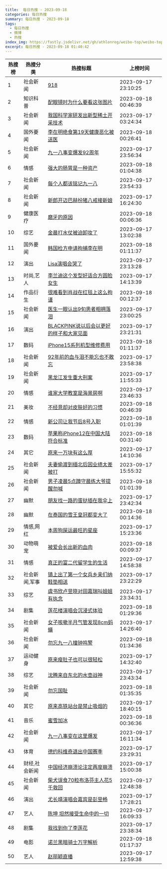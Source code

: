 ```yaml
---
title:  每日热搜 - 2023-09-18
categories: 每日热搜
summary: 每日热搜 - 2023-09-18
tags:
  - 每日热搜
  - 微博
  - 热搜
index_img: https://fastly.jsdelivr.net/gh/athlonreg/weibo-top/weibo-top.jpeg
excerpt: 每日热搜 - 2023-09-18 01:40:42
---
```


| 热搜榜 | 热搜分类 | 热搜标题 | 上榜时间 |
| --- | --- | --- | --- |
| 1 | 社会新闻 | [918](https://s.weibo.com/weibo%3Fq%3D%2523918%2523) | 2023-09-17 23:10:25 | 
| 2 | 知识科普 | [配眼镜时为什么要看这张图片](https://s.weibo.com/weibo%3Fq%3D%2523%E9%85%8D%E7%9C%BC%E9%95%9C%E6%97%B6%E4%B8%BA%E4%BB%80%E4%B9%88%E8%A6%81%E7%9C%8B%E8%BF%99%E5%BC%A0%E5%9B%BE%E7%89%87%2523) | 2023-09-18 00:46:39 | 
| 3 | 社会新闻 | [我国科学家研发出新型稀土开采技术](https://s.weibo.com/weibo%3Fq%3D%2523%E6%88%91%E5%9B%BD%E7%A7%91%E5%AD%A6%E5%AE%B6%E7%A0%94%E5%8F%91%E5%87%BA%E6%96%B0%E5%9E%8B%E7%A8%80%E5%9C%9F%E5%BC%80%E9%87%87%E6%8A%80%E6%9C%AF%2523) | 2023-09-17 03:24:34 | 
| 4 | 国外要闻 | [李在明绝食第19天健康恶化被送医](https://s.weibo.com/weibo%3Fq%3D%2523%E6%9D%8E%E5%9C%A8%E6%98%8E%E7%BB%9D%E9%A3%9F%E7%AC%AC19%E5%A4%A9%E5%81%A5%E5%BA%B7%E6%81%B6%E5%8C%96%E8%A2%AB%E9%80%81%E5%8C%BB%2523) | 2023-09-18 00:26:41 | 
| 5 | 社会新闻 | [九一八事变爆发92周年](https://s.weibo.com/weibo%3Fq%3D%2523%E4%B9%9D%E4%B8%80%E5%85%AB%E4%BA%8B%E5%8F%98%E7%88%86%E5%8F%9192%E5%91%A8%E5%B9%B4%2523) | 2023-09-17 23:56:34 | 
| 6 | 情感 | [强大的肠胃是一种资产](https://s.weibo.com/weibo%3Fq%3D%2523%E5%BC%BA%E5%A4%A7%E7%9A%84%E8%82%A0%E8%83%83%E6%98%AF%E4%B8%80%E7%A7%8D%E8%B5%84%E4%BA%A7%2523) | 2023-09-18 01:04:38 | 
| 7 | 社会新闻 | [每个人都该铭记九一八](https://s.weibo.com/weibo%3Fq%3D%2523%E6%AF%8F%E4%B8%AA%E4%BA%BA%E9%83%BD%E8%AF%A5%E9%93%AD%E8%AE%B0%E4%B9%9D%E4%B8%80%E5%85%AB%2523) | 2023-09-17 23:54:33 | 
| 8 | 社会新闻 | [新郎开迈巴赫扮猪八戒接新娘](https://s.weibo.com/weibo%3Fq%3D%2523%E6%96%B0%E9%83%8E%E5%BC%80%E8%BF%88%E5%B7%B4%E8%B5%AB%E6%89%AE%E7%8C%AA%E5%85%AB%E6%88%92%E6%8E%A5%E6%96%B0%E5%A8%98%2523) | 2023-09-17 16:24:30 | 
| 9 | 健康医疗 | [磨牙的原因](https://s.weibo.com/weibo%3Fq%3D%2523%E7%A3%A8%E7%89%99%E7%9A%84%E5%8E%9F%E5%9B%A0%2523) | 2023-09-18 00:06:36 | 
| 10 | 综艺 | [金晨打水仗被迫卸妆了](https://s.weibo.com/weibo%3Fq%3D%2523%E9%87%91%E6%99%A8%E6%89%93%E6%B0%B4%E4%BB%97%E8%A2%AB%E8%BF%AB%E5%8D%B8%E5%A6%86%E4%BA%86%2523) | 2023-09-17 13:02:38 | 
| 11 | 国外要闻 | [韩国检方申请拘捕李在明](https://s.weibo.com/weibo%3Fq%3D%2523%E9%9F%A9%E5%9B%BD%E6%A3%80%E6%96%B9%E7%94%B3%E8%AF%B7%E6%8B%98%E6%8D%95%E6%9D%8E%E5%9C%A8%E6%98%8E%2523) | 2023-09-18 01:11:37 | 
| 12 | 演出 | [Lisa演唱会哭了](https://s.weibo.com/weibo%3Fq%3D%2523Lisa%E6%BC%94%E5%94%B1%E4%BC%9A%E5%93%AD%E4%BA%86%2523) | 2023-09-17 23:13:28 | 
| 13 | 时尚,艺人 | [李兰迪这个发型好适合方圆脸女生](https://s.weibo.com/weibo%3Fq%3D%2523%E6%9D%8E%E5%85%B0%E8%BF%AA%E8%BF%99%E4%B8%AA%E5%8F%91%E5%9E%8B%E5%A5%BD%E9%80%82%E5%90%88%E6%96%B9%E5%9C%86%E8%84%B8%E5%A5%B3%E7%94%9F%2523) | 2023-09-17 14:13:39 | 
| 14 | 作品衍生 | [很难看到肖战在红毯上这么拘谨](https://s.weibo.com/weibo%3Fq%3D%2523%E5%BE%88%E9%9A%BE%E7%9C%8B%E5%88%B0%E8%82%96%E6%88%98%E5%9C%A8%E7%BA%A2%E6%AF%AF%E4%B8%8A%E8%BF%99%E4%B9%88%E6%8B%98%E8%B0%A8%2523) | 2023-09-18 00:12:37 | 
| 15 | 社会新闻 | [医生一眼认出9旬患者相拥落泪](https://s.weibo.com/weibo%3Fq%3D%2523%E5%8C%BB%E7%94%9F%E4%B8%80%E7%9C%BC%E8%AE%A4%E5%87%BA9%E6%97%AC%E6%82%A3%E8%80%85%E7%9B%B8%E6%8B%A5%E8%90%BD%E6%B3%AA%2523) | 2023-09-17 23:00:25 | 
| 16 | 演出 | [BLACKPINK说以后会以更好的样子和大家见面](https://s.weibo.com/weibo%3Fq%3D%2523BLACKPINK%E8%AF%B4%E4%BB%A5%E5%90%8E%E4%BC%9A%E4%BB%A5%E6%9B%B4%E5%A5%BD%E7%9A%84%E6%A0%B7%E5%AD%90%E5%92%8C%E5%A4%A7%E5%AE%B6%E8%A7%81%E9%9D%A2%2523) | 2023-09-17 23:21:31 | 
| 17 | 数码 | [iPhone15系列机型维修费用](https://s.weibo.com/weibo%3Fq%3D%2523iPhone15%E7%B3%BB%E5%88%97%E6%9C%BA%E5%9E%8B%E7%BB%B4%E4%BF%AE%E8%B4%B9%E7%94%A8%2523) | 2023-09-18 01:11:37 | 
| 18 | 社会新闻 | [92年前的血与泪不能忘也不敢忘](https://s.weibo.com/weibo%3Fq%3D%252392%E5%B9%B4%E5%89%8D%E7%9A%84%E8%A1%80%E4%B8%8E%E6%B3%AA%E4%B8%8D%E8%83%BD%E5%BF%98%E4%B9%9F%E4%B8%8D%E6%95%A2%E5%BF%98%2523) | 2023-09-17 23:58:38 | 
| 19 | 社会新闻 | [黑龙江发生重大刑案](https://s.weibo.com/weibo%3Fq%3D%2523%E9%BB%91%E9%BE%99%E6%B1%9F%E5%8F%91%E7%94%9F%E9%87%8D%E5%A4%A7%E5%88%91%E6%A1%88%2523) | 2023-09-17 11:55:33 | 
| 20 | 情感 | [谁家大学教室是海景房啊](https://s.weibo.com/weibo%3Fq%3D%2523%E8%B0%81%E5%AE%B6%E5%A4%A7%E5%AD%A6%E6%95%99%E5%AE%A4%E6%98%AF%E6%B5%B7%E6%99%AF%E6%88%BF%E5%95%8A%2523) | 2023-09-17 23:46:33 | 
| 21 | 美妆 | [不经意却对皮肤好的习惯](https://s.weibo.com/weibo%3Fq%3D%2523%E4%B8%8D%E7%BB%8F%E6%84%8F%E5%8D%B4%E5%AF%B9%E7%9A%AE%E8%82%A4%E5%A5%BD%E7%9A%84%E4%B9%A0%E6%83%AF%2523) | 2023-09-18 00:46:39 | 
| 22 | 情感 | [新公司让我节后8号入职](https://s.weibo.com/weibo%3Fq%3D%2523%E6%96%B0%E5%85%AC%E5%8F%B8%E8%AE%A9%E6%88%91%E8%8A%82%E5%90%8E8%E5%8F%B7%E5%85%A5%E8%81%8C%2523) | 2023-09-18 01:01:39 | 
| 23 | 数码 | [苹果称iPhone12在中国大陆符合标准](https://s.weibo.com/weibo%3Fq%3D%2523%E8%8B%B9%E6%9E%9C%E7%A7%B0iPhone12%E5%9C%A8%E4%B8%AD%E5%9B%BD%E5%A4%A7%E9%99%86%E7%AC%A6%E5%90%88%E6%A0%87%E5%87%86%2523) | 2023-09-18 00:31:40 | 
| 24 | 其它 | [原来一万块有这么厚](https://s.weibo.com/weibo%3Fq%3D%2523%E5%8E%9F%E6%9D%A5%E4%B8%80%E4%B8%87%E5%9D%97%E6%9C%89%E8%BF%99%E4%B9%88%E5%8E%9A%2523) | 2023-09-17 14:10:36 | 
| 25 | 社会新闻 | [夫妻偷渡到缅北后因业绩太差被打](https://s.weibo.com/weibo%3Fq%3D%2523%E5%A4%AB%E5%A6%BB%E5%81%B7%E6%B8%A1%E5%88%B0%E7%BC%85%E5%8C%97%E5%90%8E%E5%9B%A0%E4%B8%9A%E7%BB%A9%E5%A4%AA%E5%B7%AE%E8%A2%AB%E6%89%93%2523) | 2023-09-17 15:55:32 | 
| 26 | 社会新闻 | [男子凌晨5点蹲守晨练大爷提醒勿喊](https://s.weibo.com/weibo%3Fq%3D%2523%E7%94%B7%E5%AD%90%E5%87%8C%E6%99%A85%E7%82%B9%E8%B9%B2%E5%AE%88%E6%99%A8%E7%BB%83%E5%A4%A7%E7%88%B7%E6%8F%90%E9%86%92%E5%8B%BF%E5%96%8A%2523) | 2023-09-18 01:01:39 | 
| 27 | 幽默 | [朋友找一路的蛋挞插在我伞上](https://s.weibo.com/weibo%3Fq%3D%2523%E6%9C%8B%E5%8F%8B%E6%89%BE%E4%B8%80%E8%B7%AF%E7%9A%84%E8%9B%8B%E6%8C%9E%E6%8F%92%E5%9C%A8%E6%88%91%E4%BC%9E%E4%B8%8A%2523) | 2023-09-17 23:42:34 | 
| 28 | 幽默 | [在泰国的雪王皇冠都变大了](https://s.weibo.com/weibo%3Fq%3D%2523%E5%9C%A8%E6%B3%B0%E5%9B%BD%E7%9A%84%E9%9B%AA%E7%8E%8B%E7%9A%87%E5%86%A0%E9%83%BD%E5%8F%98%E5%A4%A7%E4%BA%86%2523) | 2023-09-18 00:14:36 | 
| 29 | 情感,网红 | [本周狗屎运最旺的星座](https://s.weibo.com/weibo%3Fq%3D%2523%E6%9C%AC%E5%91%A8%E7%8B%97%E5%B1%8E%E8%BF%90%E6%9C%80%E6%97%BA%E7%9A%84%E6%98%9F%E5%BA%A7%2523) | 2023-09-17 15:23:36 | 
| 30 | 动物萌宠 | [被爱会长出新的血肉](https://s.weibo.com/weibo%3Fq%3D%2523%E8%A2%AB%E7%88%B1%E4%BC%9A%E9%95%BF%E5%87%BA%E6%96%B0%E7%9A%84%E8%A1%80%E8%82%89%2523) | 2023-09-18 00:09:37 | 
| 31 | 情感 | [真正的富二代留学生的生活](https://s.weibo.com/weibo%3Fq%3D%2523%E7%9C%9F%E6%AD%A3%E7%9A%84%E5%AF%8C%E4%BA%8C%E4%BB%A3%E7%95%99%E5%AD%A6%E7%94%9F%E7%9A%84%E7%94%9F%E6%B4%BB%2523) | 2023-09-17 14:58:38 | 
| 32 | 社会新闻,军事 | [镇上出了第一个女兵乡亲们纳鞋垫相送](https://s.weibo.com/weibo%3Fq%3D%2523%E9%95%87%E4%B8%8A%E5%87%BA%E4%BA%86%E7%AC%AC%E4%B8%80%E4%B8%AA%E5%A5%B3%E5%85%B5%E4%B9%A1%E4%BA%B2%E4%BB%AC%E7%BA%B3%E9%9E%8B%E5%9E%AB%E7%9B%B8%E9%80%81%2523) | 2023-09-17 23:22:29 | 
| 33 | 综艺 | [虞书欣卢昱晓对田嘉瑞叫姐姐有执念](https://s.weibo.com/weibo%3Fq%3D%2523%E8%99%9E%E4%B9%A6%E6%AC%A3%E5%8D%A2%E6%98%B1%E6%99%93%E5%AF%B9%E7%94%B0%E5%98%89%E7%91%9E%E5%8F%AB%E5%A7%90%E5%A7%90%E6%9C%89%E6%89%A7%E5%BF%B5%2523) | 2023-09-17 23:34:31 | 
| 34 | 剧集 | [莲花楼演唱会沉浸式体验](https://s.weibo.com/weibo%3Fq%3D%2523%E8%8E%B2%E8%8A%B1%E6%A5%BC%E6%BC%94%E5%94%B1%E4%BC%9A%E6%B2%89%E6%B5%B8%E5%BC%8F%E4%BD%93%E9%AA%8C%2523) | 2023-09-18 01:29:36 | 
| 35 | 社会新闻 | [女子咳嗽半月气管发现8cm蚂蟥](https://s.weibo.com/weibo%3Fq%3D%2523%E5%A5%B3%E5%AD%90%E5%92%B3%E5%97%BD%E5%8D%8A%E6%9C%88%E6%B0%94%E7%AE%A1%E5%8F%91%E7%8E%B08cm%E8%9A%82%E8%9F%A5%2523) | 2023-09-17 14:26:40 | 
| 36 | 社会新闻 | [勿忘九一八撞钟鸣警](https://s.weibo.com/weibo%3Fq%3D%2523%E5%8B%BF%E5%BF%98%E4%B9%9D%E4%B8%80%E5%85%AB%E6%92%9E%E9%92%9F%E9%B8%A3%E8%AD%A6%2523) | 2023-09-18 01:34:36 | 
| 37 | 运动健身 | [原来瘦肚子也可以很轻松](https://s.weibo.com/weibo%3Fq%3D%2523%E5%8E%9F%E6%9D%A5%E7%98%A6%E8%82%9A%E5%AD%90%E4%B9%9F%E5%8F%AF%E4%BB%A5%E5%BE%88%E8%BD%BB%E6%9D%BE%2523) | 2023-09-17 14:32:40 | 
| 38 | 综艺 | [沈腾来自东北的水壶战神](https://s.weibo.com/weibo%3Fq%3D%2523%E6%B2%88%E8%85%BE%E6%9D%A5%E8%87%AA%E4%B8%9C%E5%8C%97%E7%9A%84%E6%B0%B4%E5%A3%B6%E6%88%98%E7%A5%9E%2523) | 2023-09-17 23:43:34 | 
| 39 | 社会新闻 | [勿忘国耻](https://s.weibo.com/weibo%3Fq%3D%2523%E5%8B%BF%E5%BF%98%E5%9B%BD%E8%80%BB%2523) | 2023-09-18 01:35:35 | 
| 40 | 其它 | [原来高铁站台是禁止吸烟的](https://s.weibo.com/weibo%3Fq%3D%2523%E5%8E%9F%E6%9D%A5%E9%AB%98%E9%93%81%E7%AB%99%E5%8F%B0%E6%98%AF%E7%A6%81%E6%AD%A2%E5%90%B8%E7%83%9F%E7%9A%84%2523) | 2023-09-17 18:40:15 | 
| 41 | 音乐 | [蜜雪加冰](https://s.weibo.com/weibo%3Fq%3D%2523%E8%9C%9C%E9%9B%AA%E5%8A%A0%E5%86%B0%2523) | 2023-09-18 00:36:36 | 
| 42 | 社会新闻 | [九一八事变在这里爆发](https://s.weibo.com/weibo%3Fq%3D%2523%E4%B9%9D%E4%B8%80%E5%85%AB%E4%BA%8B%E5%8F%98%E5%9C%A8%E8%BF%99%E9%87%8C%E7%88%86%E5%8F%91%2523) | 2023-09-17 16:11:34 | 
| 43 | 体育 | [德约科维奇退出中国赛季](https://s.weibo.com/weibo%3Fq%3D%2523%E5%BE%B7%E7%BA%A6%E7%A7%91%E7%BB%B4%E5%A5%87%E9%80%80%E5%87%BA%E4%B8%AD%E5%9B%BD%E8%B5%9B%E5%AD%A3%2523) | 2023-09-17 23:29:31 | 
| 44 | 财经,社会新闻 | [中国经济崩溃论注定再度崩溃](https://s.weibo.com/weibo%3Fq%3D%2523%E4%B8%AD%E5%9B%BD%E7%BB%8F%E6%B5%8E%E5%B4%A9%E6%BA%83%E8%AE%BA%E6%B3%A8%E5%AE%9A%E5%86%8D%E5%BA%A6%E5%B4%A9%E6%BA%83%2523) | 2023-09-17 15:00:38 | 
| 45 | 社会新闻 | [柴犬误食70粒布洛芬主人花5千救回](https://s.weibo.com/weibo%3Fq%3D%2523%E6%9F%B4%E7%8A%AC%E8%AF%AF%E9%A3%9F70%E7%B2%92%E5%B8%83%E6%B4%9B%E8%8A%AC%E4%B8%BB%E4%BA%BA%E8%8A%B15%E5%8D%83%E6%95%91%E5%9B%9E%2523) | 2023-09-17 12:48:38 | 
| 46 | 演出 | [尤长靖演唱会嘉宾是彭昱畅](https://s.weibo.com/weibo%3Fq%3D%2523%E5%B0%A4%E9%95%BF%E9%9D%96%E6%BC%94%E5%94%B1%E4%BC%9A%E5%98%89%E5%AE%BE%E6%98%AF%E5%BD%AD%E6%98%B1%E7%95%85%2523) | 2023-09-17 17:28:21 | 
| 47 | 艺人 | [陈坤 坦然接受生命中的一切](https://s.weibo.com/weibo%3Fq%3D%2523%E9%99%88%E5%9D%A4%20%E5%9D%A6%E7%84%B6%E6%8E%A5%E5%8F%97%E7%94%9F%E5%91%BD%E4%B8%AD%E7%9A%84%E4%B8%80%E5%88%87%2523) | 2023-09-17 16:09:33 | 
| 48 | 剧集 | [我找到你了李莲花](https://s.weibo.com/weibo%3Fq%3D%2523%E6%88%91%E6%89%BE%E5%88%B0%E4%BD%A0%E4%BA%86%E6%9D%8E%E8%8E%B2%E8%8A%B1%2523) | 2023-09-17 23:38:34 | 
| 49 | 电影 | [诺兰黑暗骑士万字解析](https://s.weibo.com/weibo%3Fq%3D%2523%E8%AF%BA%E5%85%B0%E9%BB%91%E6%9A%97%E9%AA%91%E5%A3%AB%E4%B8%87%E5%AD%97%E8%A7%A3%E6%9E%90%2523) | 2023-09-18 01:17:37 | 
| 50 | 艺人 | [赵丽颖直播](https://s.weibo.com/weibo%3Fq%3D%2523%E8%B5%B5%E4%B8%BD%E9%A2%96%E7%9B%B4%E6%92%AD%2523) | 2023-09-17 12:59:38 | 
